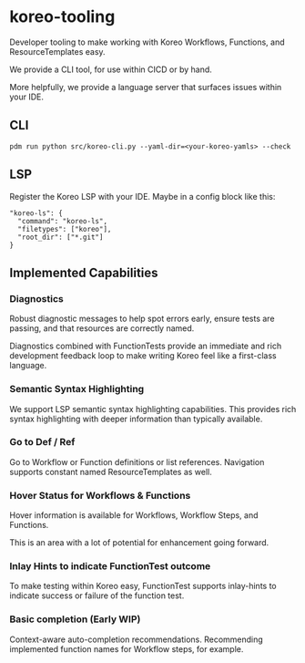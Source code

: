 # koreo-tooling

Developer tooling to make working with Koreo Workflows, Functions, and
ResourceTemplates easy.

We provide a CLI tool, for use within CICD or by hand.

More helpfully, we provide a language server that surfaces issues within your
IDE.


## CLI

    pdm run python src/koreo-cli.py --yaml-dir=<your-koreo-yamls> --check


## LSP

Register the Koreo LSP with your IDE. Maybe in a config block like this:

    "koreo-ls": {
      "command": "koreo-ls",
      "filetypes": ["koreo"],
      "root_dir": ["*.git"]
    }

## Implemented Capabilities

### Diagnostics

Robust diagnostic messages to help spot errors early, ensure tests are passing,
and that resources are correctly named.

Diagnostics combined with FunctionTests provide an immediate and rich
development feedback loop to make writing Koreo feel like a first-class
language.

### Semantic Syntax Highlighting

We support LSP semantic syntax highlighting capabilities. This provides rich
syntax highlighting with deeper information than typically available.

### Go to Def / Ref

Go to Workflow or Function definitions or list references. Navigation supports
constant named ResourceTemplates as well.

### Hover Status for Workflows & Functions

Hover information is available for Workflows, Workflow Steps, and Functions.

This is an area with a lot of potential for enhancement going forward.


### Inlay Hints to indicate FunctionTest outcome

To make testing within Koreo easy, FunctionTest supports inlay-hints to
indicate success or failure of the function test.


### Basic completion (Early WIP)

Context-aware auto-completion recommendations. Recommending implemented
function names for Workflow steps, for example.


